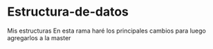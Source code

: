 # Estructura-de-datos
Mis estructuras
En esta rama haré los principales cambios para luego agregarlos a la master
